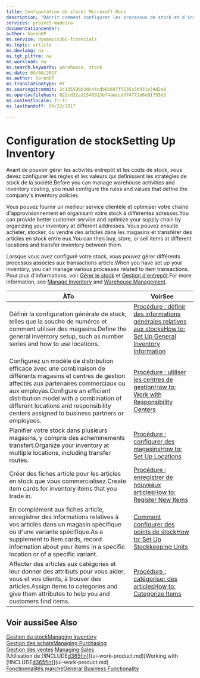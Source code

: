 ```yaml
---
title: Configuration de stock| Microsoft Docs
description: "Décrit comment configurer les processus de stock et d'inventaire, y compris les acheminements pour le transfert et les magasins, tels que des entrepôts."
services: project-madeira
documentationcenter: 
author: SorenGP
ms.service: dynamics365-financials
ms.topic: article
ms.devlang: na
ms.tgt_pltfrm: na
ms.workload: na
ms.search.keywords: warehouse, stock
ms.date: 09/08/2017
ms.author: SorenGP
ms.translationtype: HT
ms.sourcegitcommit: 2c13559bb3dc44cdb61697f5135c5b931e34d2a8
ms.openlocfilehash: 022cd32a11546913e74aeccdd74772e6e01755d3
ms.contentlocale: fr-fr
ms.lasthandoff: 09/22/2017

---
```

# <a name="setting-up-inventory"></a><span data-ttu-id="c16ae-103">Configuration de stock</span><span class="sxs-lookup"><span data-stu-id="c16ae-103">Setting Up Inventory</span></span>
<span data-ttu-id="c16ae-104">Avant de pouvoir gérer les activités entrepôt et les coûts de stock, vous devez configurer les règles et les valeurs qui définissent les stratégies de stock de la société.</span><span class="sxs-lookup"><span data-stu-id="c16ae-104">Before you can manage warehouse activities and inventory costing, you must configure the rules and values that define the company's inventory policies.</span></span>

<span data-ttu-id="c16ae-105">Vous pouvez fournir un meilleur service clientèle et optimiser votre chaîne d'approvisionnement en organisant votre stock à différentes adresses.</span><span class="sxs-lookup"><span data-stu-id="c16ae-105">You can provide better customer service and optimize your supply chain by organizing your inventory at different addresses.</span></span> <span data-ttu-id="c16ae-106">Vous pouvez ensuite acheter, stocker, ou vendre des articles dans les magasins et transférer des articles en stock entre eux.</span><span class="sxs-lookup"><span data-stu-id="c16ae-106">You can then buy, store, or sell items at different locations and transfer inventory between them.</span></span>

<span data-ttu-id="c16ae-107">Lorsque vous avez configuré votre stock, vous pouvez gérer différents processus associés aux transactions article.</span><span class="sxs-lookup"><span data-stu-id="c16ae-107">When you have set up your inventory, you can manage various processes related to item transactions.</span></span> <span data-ttu-id="c16ae-108">Pour plus d'informations, voir [Gérer le stock](inventory-manage-inventory.md) et [Gestion d'entrepôt](warehouse-manage-warehouse.md).</span><span class="sxs-lookup"><span data-stu-id="c16ae-108">For more information, see [Manage Inventory](inventory-manage-inventory.md) and [Warehouse Management](warehouse-manage-warehouse.md).</span></span>

| <span data-ttu-id="c16ae-109">À</span><span class="sxs-lookup"><span data-stu-id="c16ae-109">To</span></span> | <span data-ttu-id="c16ae-110">Voir</span><span class="sxs-lookup"><span data-stu-id="c16ae-110">See</span></span> |
| --- | --- |
| <span data-ttu-id="c16ae-111">Définir la configuration générale de stock, telles que la souche de numéros et comment utiliser des magasins.</span><span class="sxs-lookup"><span data-stu-id="c16ae-111">Define the general inventory setup, such as number series and how to use locations.</span></span> |[<span data-ttu-id="c16ae-112">Procédure : définir des informations générales relatives aux stocks</span><span class="sxs-lookup"><span data-stu-id="c16ae-112">How to: Set Up General Inventory Information</span></span>](inventory-how-setup-general.md) |
|<span data-ttu-id="c16ae-113">Configurez un modèle de distribution efficace avec une combinaison de différents magasins et centres de gestion affectés aux partenaires commerciaux ou aux employés.</span><span class="sxs-lookup"><span data-stu-id="c16ae-113">Configure an efficient distribution model with a combination of different locations and responsibility centers assigned to business partners or employees.</span></span>|[<span data-ttu-id="c16ae-114">Procédure : utiliser les centres de gestion</span><span class="sxs-lookup"><span data-stu-id="c16ae-114">How to: Work with Responsibility Centers</span></span>](inventory-responsibility-centers.md)|
| <span data-ttu-id="c16ae-115">Planifier votre stock dans plusieurs magasins, y compris des acheminements transfert.</span><span class="sxs-lookup"><span data-stu-id="c16ae-115">Organize your inventory at multiple locations, including transfer routes.</span></span> |[<span data-ttu-id="c16ae-116">Procédure : configurer des magasins</span><span class="sxs-lookup"><span data-stu-id="c16ae-116">How to: Set Up Locations</span></span>](inventory-how-register-new-items.md) |
| <span data-ttu-id="c16ae-117">Créer des fiches article pour les articles en stock que vous commercialisez.</span><span class="sxs-lookup"><span data-stu-id="c16ae-117">Create item cards for inventory items that you trade in.</span></span> |[<span data-ttu-id="c16ae-118">Procédure : enregistrer de nouveaux articles</span><span class="sxs-lookup"><span data-stu-id="c16ae-118">How to: Register New Items</span></span>](inventory-how-register-new-items.md) |
|<span data-ttu-id="c16ae-119">En complément aux fiches article, enregistrer des informations relatives à vos articles dans un magasin spécifique ou d'une variante spécifique.</span><span class="sxs-lookup"><span data-stu-id="c16ae-119">As a supplement to item cards, record information about your items in a specific location or of a specific variant.</span></span>|[<span data-ttu-id="c16ae-120">Comment configurer des points de stock</span><span class="sxs-lookup"><span data-stu-id="c16ae-120">How to: Set Up Stockkeeping Units</span></span>](inventory-how-to-set-up-stockkeeping-units.md)|
| <span data-ttu-id="c16ae-121">Affecter des articles aux catégories et leur donner des attributs pour vous aider, vous et vos clients, à trouver des articles.</span><span class="sxs-lookup"><span data-stu-id="c16ae-121">Assign items to categories and give them attributes to help you and customers find items.</span></span> |[<span data-ttu-id="c16ae-122">Procédure : catégoriser des articles</span><span class="sxs-lookup"><span data-stu-id="c16ae-122">How to: Categorize Items</span></span>](inventory-how-categorize-items.md) |

## <a name="see-also"></a><span data-ttu-id="c16ae-123">Voir aussi</span><span class="sxs-lookup"><span data-stu-id="c16ae-123">See Also</span></span>
[<span data-ttu-id="c16ae-124">Gestion du stock</span><span class="sxs-lookup"><span data-stu-id="c16ae-124">Managing Inventory</span></span>](inventory-manage-inventory.md)  
[<span data-ttu-id="c16ae-125">Gestion des achats</span><span class="sxs-lookup"><span data-stu-id="c16ae-125">Managing Purchasing</span></span>](purchasing-manage-purchasing.md)  
<span data-ttu-id="c16ae-126">[Gestion des ventes](sales-manage-sales.md)  </span><span class="sxs-lookup"><span data-stu-id="c16ae-126">[Managing Sales](sales-manage-sales.md)  </span></span>  
<span data-ttu-id="c16ae-127">[Utilisation de [!INCLUDE[d365fin](includes/d365fin_md.md)]](ui-work-product.md)</span><span class="sxs-lookup"><span data-stu-id="c16ae-127">[Working with [!INCLUDE[d365fin](includes/d365fin_md.md)]](ui-work-product.md)</span></span>  
[<span data-ttu-id="c16ae-128">Fonctionnalités marché</span><span class="sxs-lookup"><span data-stu-id="c16ae-128">General Business Functionality</span></span>](ui-across-business-areas.md)


